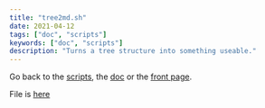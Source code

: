 ```yaml
---
title: "tree2md.sh"
date: 2021-04-12
tags: ["doc", "scripts"]
keywords: ["doc", "scripts"]
description: "Turns a tree structure into something useable."
---
```

Go back to the [scripts](/public/doc/config/scripts), the [doc](/public/doc/config) or the [front page](/public).  

File is [here](https://github.com/a2n-s/dotfiles/blob/main/scripts/tree2md.sh)
